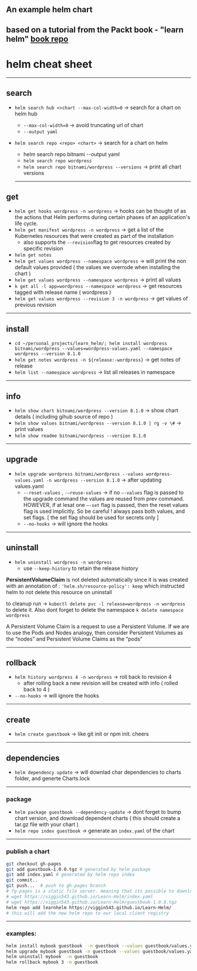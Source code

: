 ## An example helm chart
based on a tutorial from the Packt book - "learn helm"
[book repo](https://github.com/PacktPublishing/-Learn-Helm)
---
# helm cheat sheet

---

## search

- `helm search hub <>chart --max-col-width=0`  → search for a chart on helm hub
    - `--max-col-width=0` → avoid truncating url of chart
    - `--output yaml`
- `helm search repo <repo> <chart>` → search for a chart on helm
    - helm search repo bitnami --output yaml
    - `helm search repo wordpress`
    - `helm search repo bitnami/wordpress --versions` → print all chart versions

    ---

## get

- `helm get hooks wordpress -n wordpress` → hooks can be thought of as the actions that Helm performs during certain phases of an application's life cycle.
- `helm get manifest wordpress -n wordpress` → get a list of the Kubernetes resources that were created as part of the installation
    - also supports the `--revision`flag to get resources created by specific revision
- `helm get notes`
- `helm get values wordpress --namespace wordpress` → will print the non default values provided  ( the values we overrode when installing the chart )
- `helm get values wordpress --namespace wordpress` → print all values
- `k get all -l app=wordpress --namespace wordpress` → get resources tagged with release name ( wordpress )
- `helm get values wordpress --revision 3 -n wordpress` → get values of previous revision

--- 

## install

- `cd ~/personal_projects/learn_helm/; helm install wordpress bitnami/wordpress --values=wordpress-values.yaml --namespace wordpress --version 8.1.0`
- `helm get notes wordpress -n ${release:-wordpress}` → get notes of release
- `helm list --namespace wordpress` → list all releases in namespace

---

## info

- `helm show chart bitnami/wordpress --version 8.1.0` → show chart details ( including gihub source of repo )
- `helm show values bitnami/wordpress --version 8.1.0 | rg -v \#` → print values
- `helm show readme bitnami/wordpress --version 8.1.0`

---

## upgrade

- `helm upgrade wordpress bitnami/wordpress --values wordpress-values.yaml -n wordpress --version 8.1.0` → after updating values.yaml
    - `--reset-values` ,  `-—reuse-values` → if no `—-values` flag is passed to the upgrade command the values are reused from prev command. HOWEVER, if at lesat one `—-set` flag is passed, then the reset values flag is used implicitly. So be careful ! always pass both values, and set flags. [ the set flag should be used for secrets only ]
    - `--no-hooks` → will ignore the hooks
---
## uninstall

- `helm uninstall wordpress -n wordpress`
    - use `--keep-history` to retain the release history

**PersistentVolumeClaim** is not deleted automatically since it is was created with an annotation of : `'helm.sh/resource-policy': keep` which instructed helm to not delete this resource on uninstall

to cleanup run → `kubectl delete pvc -l release=wordpress -n wordpress` to delete it. Also dont forget to delete the namespace `k delete namespace wordpress`

A Persistent Volume Claim is a request to use a Persistent Volume. If we are to use the Pods and Nodes analogy, then consider Persistent Volumes as the “nodes” and Persistent Volume Claims as the “pods”

---

## rollback

- `helm history wordpress 4 -n wordpress` → roll back to revision 4
    - after rolling back a new revision will be created with info ( rolled back to 4 )
- `--no-hooks` → will ignore the hooks

---

## create

- `helm create guestbook` → like git init or npm init. cheers
---
## dependencies

- `helm dependency update` → will downlad char dependencies to charts folder, and generte Charts.lock
---
### package

- `helm package guestbook --dependency-update` → dont forget to bump chart version, and download dependent charts ( this should create a tar.gz file with your chart )
- `helm repo index guestbook`  → generate an `index.yaml` of the chart
---
### publish a chart

```bash
git checkout gh-pages
git add guestbook-1.0.0.tgz # generated by helm package
git add index.yaml # generated by helm repo index 
git commit..
git push...  # push to gh-pages branch
# fg-pages is a static file server. meaning that its possible to download the chart by
# wget https://viggin543.github.io/Learn-Helm/index.yaml
# wget https://viggin543.github.io/Learn-Helm/guestbook-1.0.0.tgz
helm repo add learnhelm https://viggin543.github.io/Learn-Helm/ 
# this will add the new helm repo to our local client registry
```
---

### examples:

```bash
helm install mybook guestbook  -n guestbook --values guestbook/values.yaml --set redis.cluster.slaveCount=0 --no-hooks
helm upgrade mybook guestbook -n guestbook --values guestbook/values.yaml --set redis.cluster.slaveCount=0
helm uninstall mybook  -n guestbook
helm rollback mybook 3 -n guestbook
```